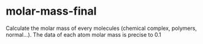 # molar-mass-final
Calculate the molar mass of every molecules (chemical complex, polymers, normal...).
The data of each atom molar mass is precise to 0.1
